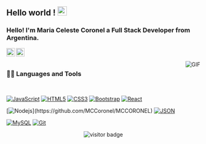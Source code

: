 
    
  ## Hello world ! <img src="https://github.com/TheDudeThatCode/TheDudeThatCode/blob/master/Assets/Earth.gif" width="24px">

### Hello! I'm Maria Celeste Coronel a Full Stack Developer from Argentina.

<a href="www.linkedin.com/in/mcelestecrnl">
  <img align="left" alt="Maria Celeste Coronel" width="22px" src="https://cdn.jsdelivr.net/npm/simple-icons@v3/icons/linkedin.svg" />
</a>
<a href="https://www.instagram.com/mcelestecrnl/">
  <img align="left" alt="Maria Celeste Coronel" width="22px" src="https://cdn.jsdelivr.net/npm/simple-icons@v3/icons/instagram.svg" />
</a>

<br />
<br />

  <img align="right" alt="GIF" src="https://media.giphy.com/media/836HiJc7pgzy8iNXCn/giphy.gif" />
  
### 👨‍💻 Languages and Tools

<br />

[![JavaScript](https://img.shields.io/badge/-JavaScript-black?style=flat&logo=javascript&link=https:://github.com/MCCoronel/MCCORONEL)](https://github.com/MCCoronel/MCCORONEL) 
[![HTML5](https://img.shields.io/badge/-HTML5-E34F26?style=flat&logo=html5&logoColor=white&link=https://github.com/MCCoronel/MCCORONEL)](https://github.com/MCCoronel/MCCORONEL) 
[![CSS3](https://img.shields.io/badge/-CSS3-1572B6?style=flat&logo=css3&link=https://github.com/MCCoronel/MCCORONEL)](https://github.com/MCCoronel/MCCORONEL) 
[![Bootstrap](https://img.shields.io/badge/-Bootstrap-563D7C?style=flat&logo=bootstrap&link=https://github.com/MCCoronel/MCCORONEL)](https://github.com/MCCoronel/MCCORONEL) 
[![React](https://img.shields.io/badge/-React-black?style=flat&logo=react&link=https://github.com/MCCoronel/MCCORONEL)](https://github.com/MCCoronel/MCCORONEL) 

[![Nodejs](https://img.shields.io/badge/-Nodejs-green?style=flat&logo=Node.js&link=[https://github.com/MCCoronel/MCCORONEL](https://github.com/MCCoronel/MCCORONEL))](https://github.com/MCCoronel/MCCORONEL) 
[![JSON](https://img.shields.io/badge/-json-02569B?style=flat&logo=json&link=https://github.com/MCCoronel/MCCORONEL)](https://github.com/MCCoronel/MCCORONEL)

[![MySQL](https://img.shields.io/badge/-MySQL-black?style=flat&logo=mysql&link=https://github.com/MCCoronel/MCCORONEL)](https://github.com/MCCoronel/MCCORONEL)
[![Git](https://img.shields.io/badge/-Git-black?style=flat&logo=git&link=https://github.com/MCCoronel/MCCORONEL)](https://github.com/MCCoronel/MCCORONEL) 


<p align='center'>
  <img src="https://visitor-badge.glitch.me/badge?page_id=brdhanani.brdhanani" alt="visitor badge"/>
</p>
